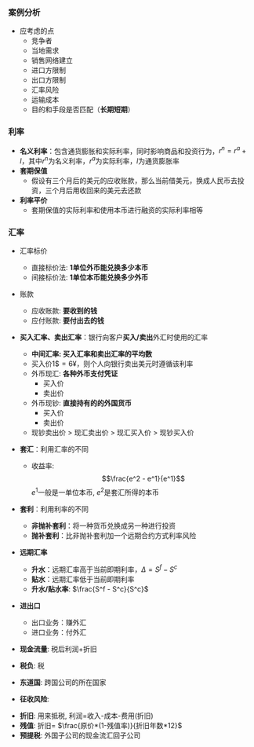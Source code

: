 ### 案例分析
  - 应考虑的点
    - 竞争者
    - 当地需求
    - 销售网络建立
    - 进口方限制
    - 出口方限制
    - 汇率风险
    - 运输成本
    - 目的和手段是否匹配（**长期短期**）
### 利率
- **名义利率**：包含通货膨胀和实际利率，同时影响商品和投资行为，$r^n = r^a + l$，其中$r^n$为名义利率，$r^a$为实际利率，$l$为通货膨胀率
- **套期保值**
  - 假设有三个月后的美元的应收账款，那么当前借美元，换成人民币去投资，三个月后用收回来的美元去还款
- **利率平价**
  - 套期保值的实际利率和使用本币进行融资的实际利率相等
### 汇率
- 汇率标价
  - 直接标价法: **1单位外币能兑换多少本币**
  - 间接标价法: **1单位本币能兑换多少外币**
- 账款
  - 应收账款: **要收到的钱**
  - 应付账款: **要付出去的钱**
- **买入汇率、卖出汇率**：银行向客户**买入/卖出**外汇时使用的汇率
  - **中间汇率: 买入汇率和卖出汇率的平均数**
  - 买入价$1\$=6¥$，则个人向银行卖出美元时遵循该利率
  - 外币现汇: **各种外币支付凭证**
    - 买入价
    - 卖出价
  - 外币现钞: **直接持有的的外国货币**
    - 买入价
    - 卖出价
  - 现钞卖出价 > 现汇卖出价 > 现汇买入价 > 现钞买入价
- **套汇**：利用汇率的不同
  - 收益率:$$\frac{e^2 - e^1}{e^1}$$$e^1$一般是一单位本币, $e^2$是套汇所得的本币
- **套利**：利用利率的不同
  - **非抛补套利**：将一种货币兑换成另一种进行投资
  - **抛补套利**：比非抛补套利加一个远期合约方式利率风险
- **远期汇率**
  - **升水**：远期汇率高于当前即期利率，$\Delta = S^f - S^c$
  - **贴水**：远期汇率低于当前即期利率
  - **升水/贴水率**: $\frac{S^f - S^c}{S^c}$
- **进出口**
  - 出口业务：赚外汇
  - 进口业务：付外汇

- **现金流量**: 税后利润+折旧 
- **税负**: 税
- **东道国**: 跨国公司的所在国家
- **征收风险**: 
<!-- - **掉**:  -->
- **折旧**: 用来抵税, 利润=收入-成本-费用(折旧)
- **残值**: 折旧= $\frac{原价*(1-残值率)}{折旧年数*12}$
- **预提税**: 外国子公司的现金流汇回子公司